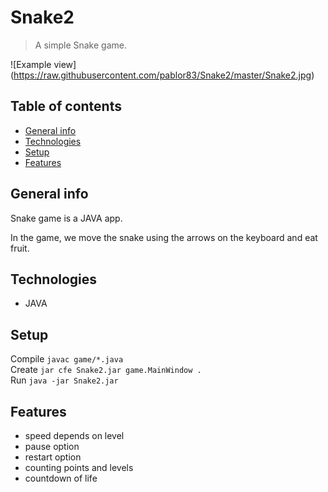 # Snake2

>A simple Snake game.

![Example view] (https://raw.githubusercontent.com/pablor83/Snake2/master/Snake2.jpg)

## Table of contents
* [General info](#general-info)
* [Technologies](#technologies)
* [Setup](#setup)
* [Features](#features)

## General info
Snake game is a JAVA app.

In the game, we move the snake using the arrows on the keyboard and eat fruit.

## Technologies
* JAVA

## Setup
Compile `javac game/*.java`  
Create `jar cfe Snake2.jar game.MainWindow .`  
Run `java -jar Snake2.jar`

## Features
* speed depends on level
* pause option
* restart option
* counting points and levels
* countdown of life